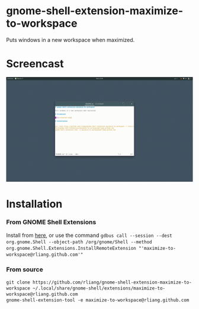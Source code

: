# gnome-shell-extension-maximize-to-workspace

Puts windows in a new workspace when maximized.

# Screencast

![](screencast.gif)

# Installation

### From GNOME Shell Extensions

Install from [here](https://extensions.gnome.org/extension/1181/maximize-to-workspace/), or use the command `gdbus call --session --dest org.gnome.Shell --object-path /org/gnome/Shell --method org.gnome.Shell.Extensions.InstallRemoteExtension "'maximize-to-workspace@rliang.github.com'"`

### From source

```
git clone https://github.com/rliang/gnome-shell-extension-maximize-to-workspace ~/.local/share/gnome-shell/extensions/maximize-to-workspace@rliang.github.com
gnome-shell-extension-tool -e maximize-to-workspace@rliang.github.com
```
